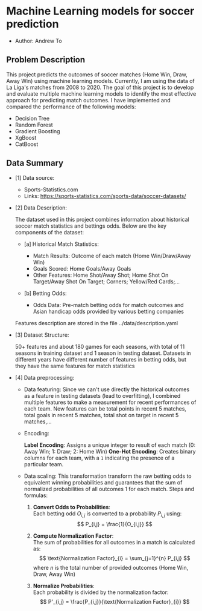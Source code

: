 # Machine Learning models for soccer prediction

* Author: Andrew To

## Problem Description

This project predicts the outcomes of soccer matches (Home Win, Draw, Away Win) using machine learning models. Currently, I am using the data of La Liga's matches from 2008 to 2020. The goal of this project is to develop and evaluate multiple machine learning models to identify the most effective approach for predicting match outcomes. I have implemented and compared the performance of the following models:

* Decision Tree
* Random Forest
* Gradient Boosting
* XgBoost 
* CatBoost

## Data Summary

- [1] Data source: 
    * Sports-Statistics.com 
    * Links: https://sports-statistics.com/sports-data/soccer-datasets/

- [2] Data Description:

    The dataset used in this project combines information about historical soccer match statistics and bettings odds. Below are the key components of the dataset:

    - [a] Historical Match Statistics:
        * Match Results: Outcome of each match (Home Win/Draw/Away Win)
        * Goals Scored: Home Goals/Away Goals
        * Other Features: Home Shot/Away Shot; Home Shot On Target/Away Shot On Target; Corners; Yellow/Red Cards;...

    - [b] Betting Odds:

        * Odds Data: Pre-match betting odds for match outcomes and Asian handicap odds provided by various betting companies
    
    Features description are stored in the file ../data/description.yaml

- [3] Dataset Structure:

    50+ features and about 180 games for each seasons, with total of 11 seasons in training dataset and 1 season in testing dataset. Datasets in different years have different number of features in betting odds, but they have the same features for match statistics

- [4] Data preprocessing:

    * Data featuring: Since we can't use directly the historical outcomes as a feature in testing datasets (lead to overfitting), I combined multiple features to make a measurement for recent performances of each team. New features can be total points in recent 5 matches, total goals in recent 5 matches, total shot on target in recent 5 matches,...

    * Encoding: 

        **Label Encoding**: Assigns a unique integer to result of each match (0: Away Win; 1: Draw; 2: Home Win)
        **One-Hot Encoding**: Creates binary columns for each team, with a `1` indicating the presence of a particular team.

    * Data scaling: This transformation transform the raw betting odds to equivalent winning probabilities and guarantees that the sum of normalized probabilities of all outcomes 1 for each match. Steps and formulas:

        1. **Convert Odds to Probabilities**:  
            Each betting odd  $O_{i,j}$ is converted to a probability $P_{i,j}$ using:  
            $$
            P_{i,j} = \frac{1}{O_{i,j}}
            $$


        2. **Compute Normalization Factor**:  
        The sum of probabilities for all outcomes in a match is calculated as:  
            $$
            \text{Normalization Factor}_{i} = \sum_{j=1}^{n} P_{i,j}
            $$
            where $n$ is the total number of provided outcomes (Home Win, Draw, Away Win)
        

        3. **Normalize Probabilities**:  
        Each probability is divided by the normalization factor:
            $$
            P'_{i,j} = \frac{P_{i,j}}{\text{Normalization Factor}_{i}}
            $$



    

